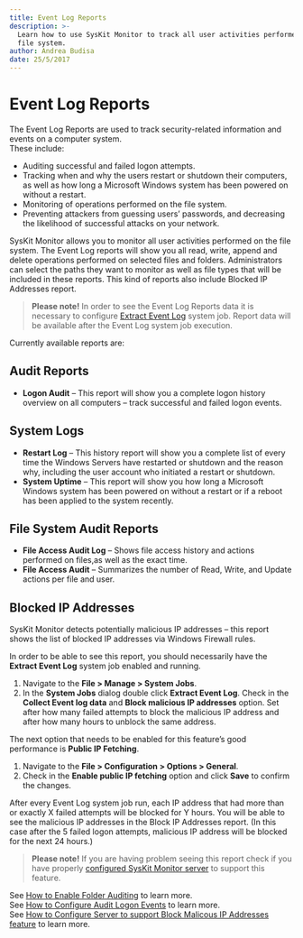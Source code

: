 ```yaml
---
title: Event Log Reports
description: >-
  Learn how to use SysKit Monitor to track all user activities performed on the
  file system.
author: Andrea Budisa
date: 25/5/2017
---
```


# Event Log Reports

The Event Log Reports are used to track security-related information and events on a computer system.  
These include:

* Auditing successful and failed logon attempts.
* Tracking when and why the users restart or shutdown their computers, as well as how long a Microsoft Windows system has been powered on without a restart.
* Monitoring of operations performed on the file system.
* Preventing attackers from guessing users’ passwords, and decreasing the likelihood of successful attacks on your network.

SysKit Monitor allows you to monitor all user activities performed on the file system. The Event Log reports will show you all read, write, append and delete operations performed on selected files and folders. Administrators can select the paths they want to monitor as well as file types that will be included in these reports. This kind of reports also include Blocked IP Addresses report.

> **Please note!** In order to see the Event Log Reports data it is necessary to configure [Extract Event Log](https://github.com/SysKitTeam/docs-monitor/tree/955f0161938e8d56b74b18e9077bfe5dcc62bf63/get-to-know-syskit-monitor/get-to-know-syskit-monitor/backstage-screen/configuration/options/README.md#extract-event-log.md) system job. Report data will be available after the Event Log system job execution.

Currently available reports are:

## Audit Reports

* **Logon Audit** – This report will show you a complete logon history overview on all computers – track successful and failed logon events.

## System Logs

* **Restart Log** – This history report will show you a complete list of every time the Windows Servers have restarted or shutdown and the reason why, including the user account who initiated a restart or shutdown.
* **System Uptime** – This report will show you how long a Microsoft Windows system has been powered on without a restart or if a reboot has been applied to the system recently.

## File System Audit Reports

* **File Access Audit Log** – Shows file access history and actions performed on files,as well as the exact time.
* **File Access Audit** – Summarizes the number of Read, Write, and Update actions per file and user.

## Blocked IP Addresses

SysKit Monitor detects potentially malicious IP addresses – this report shows the list of blocked IP addresses via Windows Firewall rules.

In order to be able to see this report, you should necessarily have the **Extract Event Log** system job enabled and running.

1. Navigate to the **File &gt; Manage &gt; System Jobs**.
2. In the **System Jobs** dialog double click **Extract Event Log**. Check in the **Collect Event log data** and **Block malicious IP addresses** option. Set after how many failed attempts to block the malicious IP address and after how many hours to unblock the same address.

The next option that needs to be enabled for this feature’s good performance is **Public IP Fetching**.

1. Navigate to the **File &gt; Configuration &gt; Options &gt; General**.
2. Check in the **Enable public IP fetching** option and click **Save** to confirm the changes.

After every Event Log system job run, each IP address that had more than or exactly X failed attempts will be blocked for Y hours. You will be able to see the malicious IP addresses in the Block IP Addresses report. \(In this case after the 5 failed logon attempts, malicious IP address will be blocked for the next 24 hours.\)

> **Please note!** If you are having problem seeing this report check if you have properly [configured SysKit Monitor server](https://github.com/SysKitTeam/docs-monitor/tree/955f0161938e8d56b74b18e9077bfe5dcc62bf63/get-to-know-syskit-monitor/how-to/audit-events/configure-block-malicious-ip-addresses-feature.md) to support this feature.

See [How to Enable Folder Auditing](https://github.com/SysKitTeam/docs-monitor/tree/955f0161938e8d56b74b18e9077bfe5dcc62bf63/get-to-know-syskit-monitor/how-to/audit-events/enable-folder-auditing.md) to learn more.  
See [How to Configure Audit Logon Events](https://github.com/SysKitTeam/docs-monitor/tree/955f0161938e8d56b74b18e9077bfe5dcc62bf63/get-to-know-syskit-monitor/how-to/audit-events/configure-audit-logon-events.md) to learn more.  
See [How to Configure Server to support Block Malicous IP Addresses feature](https://github.com/SysKitTeam/docs-monitor/tree/955f0161938e8d56b74b18e9077bfe5dcc62bf63/get-to-know-syskit-monitor/how-to/audit-events/configure-block-malicious-ip-addresses-feature.md) to learn more.

